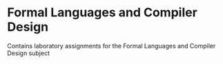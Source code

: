 # Formal Languages and Compiler Design
Contains laboratory assignments for the Formal Languages and Compiler Design subject 
